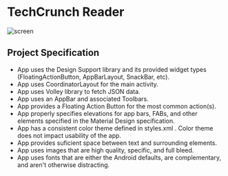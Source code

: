 # TechCrunch Reader

![screen](../master/screenshot.png)


## Project Specification

* App uses the Design Support library and its provided widget types (FloatingActionButton, AppBarLayout, SnackBar, etc).
* App uses CoordinatorLayout for the main activity.
* App uses Volley library to fetch JSON data.
* App uses an AppBar and associated Toolbars.
* App provides a Floating Action Button for the most common action(s).
* App properly specifies elevations for app bars, FABs, and other elements specified in the Material Design specification.
* App has a consistent color theme defined in styles.xml . Color theme does not impact usability of the app.
* App provides suficient space between text and surrounding elements.
* App uses images that are high quality, specific, and full bleed.
* App uses fonts that are either the Android defaults, are complementary, and aren't otherwise distracting.
